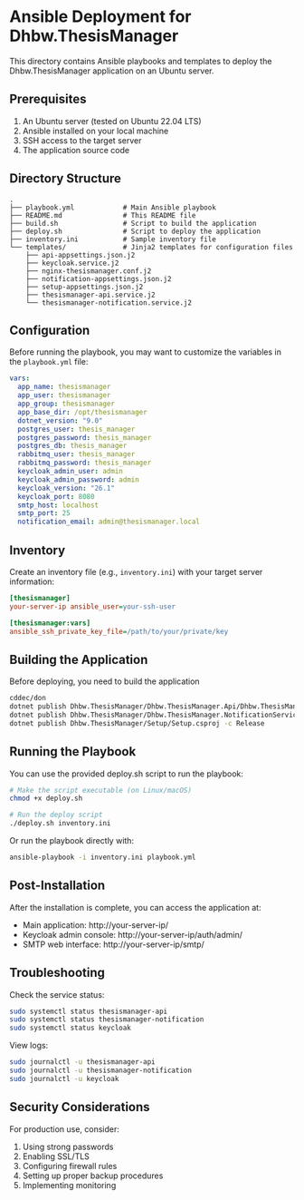 # Ansible Deployment for Dhbw.ThesisManager

This directory contains Ansible playbooks and templates to deploy the Dhbw.ThesisManager application on an Ubuntu server.

## Prerequisites

1. An Ubuntu server (tested on Ubuntu 22.04 LTS)
2. Ansible installed on your local machine
3. SSH access to the target server
4. The application source code

## Directory Structure

```
.
├── playbook.yml            # Main Ansible playbook
├── README.md               # This README file
├── build.sh                # Script to build the application
├── deploy.sh               # Script to deploy the application
├── inventory.ini           # Sample inventory file
└── templates/              # Jinja2 templates for configuration files
    ├── api-appsettings.json.j2
    ├── keycloak.service.j2
    ├── nginx-thesismanager.conf.j2
    ├── notification-appsettings.json.j2
    ├── setup-appsettings.json.j2
    ├── thesismanager-api.service.j2
    └── thesismanager-notification.service.j2
```

## Configuration

Before running the playbook, you may want to customize the variables in the `playbook.yml` file:

```yaml
vars:
  app_name: thesismanager
  app_user: thesismanager
  app_group: thesismanager
  app_base_dir: /opt/thesismanager
  dotnet_version: "9.0"
  postgres_user: thesis_manager
  postgres_password: thesis_manager
  postgres_db: thesis_manager
  rabbitmq_user: thesis_manager
  rabbitmq_password: thesis_manager
  keycloak_admin_user: admin
  keycloak_admin_password: admin
  keycloak_version: "26.1"
  keycloak_port: 8080
  smtp_host: localhost
  smtp_port: 25
  notification_email: admin@thesismanager.local
```

## Inventory

Create an inventory file (e.g., `inventory.ini`) with your target server information:

```ini
[thesismanager]
your-server-ip ansible_user=your-ssh-user

[thesismanager:vars]
ansible_ssh_private_key_file=/path/to/your/private/key
```

## Building the Application

Before deploying, you need to build the application

```bash
cddec/don
dotnet publish Dhbw.ThesisManager/Dhbw.ThesisManager.Api/Dhbw.ThesisManager.Api.csproj -c Release
dotnet publish Dhbw.ThesisManager/Dhbw.ThesisManager.NotificationService/Dhbw.ThesisManager.NotificationService.csproj -c Release
dotnet publish Dhbw.ThesisManager/Setup/Setup.csproj -c Release
```

## Running the Playbook

You can use the provided deploy.sh script to run the playbook:

```bash
# Make the script executable (on Linux/macOS)
chmod +x deploy.sh

# Run the deploy script
./deploy.sh inventory.ini
```

Or run the playbook directly with:

```bash
ansible-playbook -i inventory.ini playbook.yml
```

## Post-Installation

After the installation is complete, you can access the application at:

- Main application: http://your-server-ip/
- Keycloak admin console: http://your-server-ip/auth/admin/
- SMTP web interface: http://your-server-ip/smtp/

## Troubleshooting

Check the service status:

```bash
sudo systemctl status thesismanager-api
sudo systemctl status thesismanager-notification
sudo systemctl status keycloak
```

View logs:

```bash
sudo journalctl -u thesismanager-api
sudo journalctl -u thesismanager-notification
sudo journalctl -u keycloak
```

## Security Considerations

For production use, consider:

1. Using strong passwords
2. Enabling SSL/TLS
3. Configuring firewall rules
4. Setting up proper backup procedures
5. Implementing monitoring

